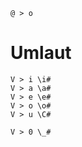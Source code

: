 ```sound_change
@ > o
```
# Umlaut
```sound_change
V > i \i#
V > a \a#
V > e \e#
V > o \o#
V > u \C#
```
```sound_change
V > 0 \_#
```
